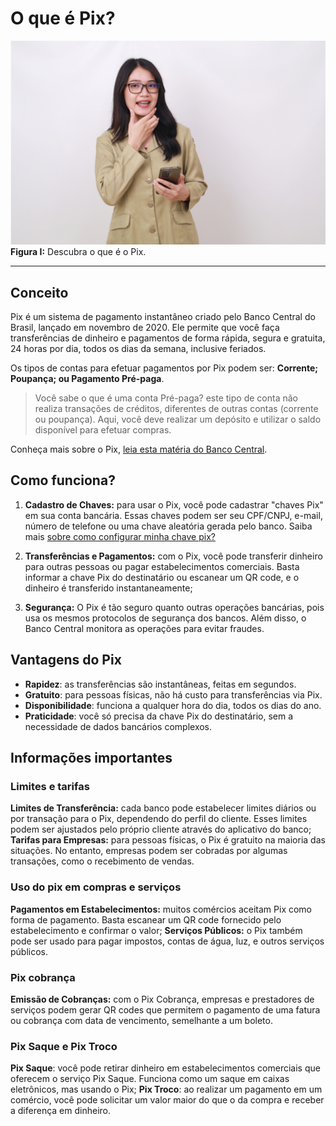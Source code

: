 # O que é Pix?

![o-que-e-pix](../img/ima-o-que-e-pix.png)
**Figura I:** Descubra o que é o Pix.


-----

##  Conceito

Pix é um sistema de pagamento instantâneo criado pelo Banco Central do Brasil, lançado em novembro de 2020. Ele permite que você faça transferências de dinheiro e pagamentos de forma rápida, segura e gratuita, 24 horas por dia, todos os dias da semana, inclusive feriados.

Os tipos de contas para efetuar pagamentos por Pix podem ser: **Corrente; Poupança; ou Pagamento Pré-paga**.

> Você sabe o que é uma conta Pré-paga? este tipo de conta não realiza transações de créditos, diferentes de outras contas (corrente ou poupança). Aqui, você deve realizar um depósito e utilizar o saldo disponível para efetuar compras.


Conheça mais sobre o Pix, [leia esta matéria do Banco Central](https://www.bcb.gov.br/estabilidadefinanceira/pix).


## Como funciona?

1. **Cadastro de Chaves:** para usar o Pix, você pode cadastrar "chaves Pix" em sua conta bancária. Essas chaves podem ser seu CPF/CNPJ, e-mail, número de telefone ou uma chave aleatória gerada pelo banco. Saiba mais [sobre como configurar minha chave pix?](/text/2-como-configurar-sua-chave.md)

2. **Transferências e Pagamentos:** com o Pix, você pode transferir dinheiro para outras pessoas ou pagar estabelecimentos comerciais. Basta informar a chave Pix do destinatário ou escanear um QR code, e o dinheiro é transferido instantaneamente;

3. **Segurança:** O Pix é tão seguro quanto outras operações bancárias, pois usa os mesmos protocolos de segurança dos bancos. Além disso, o Banco Central monitora as operações para evitar fraudes.

## Vantagens do Pix

- **Rapidez**: as transferências são instantâneas, feitas em segundos.
- **Gratuito**: para pessoas físicas, não há custo para transferências via Pix.
- **Disponibilidade**: funciona a qualquer hora do dia, todos os dias do ano.
- **Praticidade**: você só precisa da chave Pix do destinatário, sem a necessidade de dados bancários complexos.


## Informações importantes

### Limites e tarifas

**Limites de Transferência:** cada banco pode estabelecer limites diários ou por transação para o Pix, dependendo do perfil do cliente. Esses limites podem ser ajustados pelo próprio cliente através do aplicativo do banco;
**Tarifas para Empresas:** para pessoas físicas, o Pix é gratuito na maioria das situações. No entanto, empresas podem ser cobradas por algumas transações, como o recebimento de vendas.


### Uso do pix em compras e serviços

**Pagamentos em Estabelecimentos:** muitos comércios aceitam Pix como forma de pagamento. Basta escanear um QR code fornecido pelo estabelecimento e confirmar o valor;
**Serviços Públicos:** o Pix também pode ser usado para pagar impostos, contas de água, luz, e outros serviços públicos.

### Pix cobrança

**Emissão de Cobranças:** com o Pix Cobrança, empresas e prestadores de serviços podem gerar QR codes que permitem o pagamento de uma fatura ou cobrança com data de vencimento, semelhante a um boleto.

### Pix Saque e Pix Troco

**Pix Saque**: você pode retirar dinheiro em estabelecimentos comerciais que oferecem o serviço Pix Saque. Funciona como um saque em caixas eletrônicos, mas usando o Pix;
**Pix Troco**: ao realizar um pagamento em um comércio, você pode solicitar um valor maior do que o da compra e receber a diferença em dinheiro.